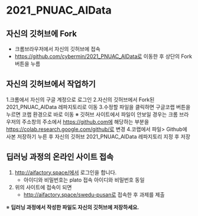# 2021_PNUAC_AIData

## 자신의 깃허브에 Fork 
+ 크롬브라우저에서 자신의 깃허브에 접속
+ https://github.com/cybermin/2021_PNUAC_AIData로 이동한 후 상단의 Fork 버튼을 누름

## 자신의 깃허브에서 작업하기
1.크롬에서 자신의 구글 계정으로 로그인
2.자신의 깃허브에서 Fork된 2021_PNUAC_AIData 레파지토리로 이동
3.수정할 파일을 클릭하면 구글코랩 버튼을 누르면 코랩 환경으로 바로 이동 
※ 깃허브 사이트에서 파일이 안보일 경우는 크롬 브라우저의 주소창의 주소에서 https://github.com에 해당하는 부분을 https://colab.research.google.com/github/로 변경
4.코랩에서 파일> Github에 사본 저장하기 누른 후 자신의 깃허브 2021_PNUAC_AIData 레파지토리 지정 후 저장 

## 딥러닝 과정의 온라인 사이트 접속  
1. http://aifactory.space/에서 로그인을 합니다. 
   - 아이디와 비밀번호는 plato 접속 아이디와 비밀번호 동일 
2. 위의 사이트에 접속이 되면 
   - http://aifactory.space/swedu-pusan로  접속한 후 과제를 제출

※ **딥러닝 과정에서 작성한 파일도 자신의 깃허브에 저장하세요.**
